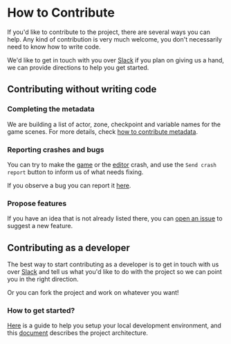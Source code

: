 # How to Contribute

If you'd like to contribute to the project, there are several ways you can help.
Any kind of contribution is very much welcome, you don't necessarily need to know how to write code.

We'd like to get in touch with you over [Slack](https://join.slack.com/t/lba2remake/shared_invite/zt-4497ew6p-NxlmHoAWtG6lXDG9lW0NMA) if you plan on giving us a hand, we can provide directions to help you get started.


## Contributing without writing code

### Completing the metadata

We are building a list of actor, zone, checkpoint and variable names for the game scenes.
For more details, check [how to contribute metadata](doc/how_to_metadata.md).

### Reporting crashes and bugs

You can try to make the [game](https://www.lba2remake.net/) or the [editor](https://www.lba2remake.net/#editor=true) crash, and use the `Send crash report` button to inform us of what needs fixing.

If you observe a bug you can report it [here](https://github.com/agrande/lba2remake/issues/new).

### Propose features

If you have an idea that is not already listed there, you can [open an issue](https://github.com/agrande/lba2remake/issues/new) to suggest a new feature.


## Contributing as a developer

The best way to start contributing as a developer is to get in touch with us over [Slack](https://join.slack.com/t/lba2remake/shared_invite/zt-4497ew6p-NxlmHoAWtG6lXDG9lW0NMA) and tell us what you'd like to do with the project so we can point you in the right direction.

Or you can fork the project and work on whatever you want!

### How to get started?

[Here](doc/getting_started.md) is a guide to help you setup your local development environment, and this [document](doc/architecture.md) describes the project architecture.
